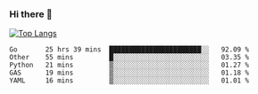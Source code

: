 ### Hi there 👋

<!--
**3Xpl0it3r/3Xpl0it3r** is a ✨ _special_ ✨ repository because its `README.md` (this file) appears on your GitHub profile.

Here are some ideas to get you started:

- 🔭 I’m currently working on ...
- 🌱 I’m currently learning ...
- 👯 I’m looking to collaborate on ...
- 🤔 I’m looking for help with ...
- 💬 Ask me about ...
- 📫 How to reach me: ...
- 😄 Pronouns: ...
- ⚡ Fun fact: ...
-->


[![Top Langs](https://github-readme-stats.vercel.app/api/top-langs/?username=3Xpl0it3r&layout=compact)](https://github.com/3Xpl0it3r/3Xpl0it3r)

<!--START_SECTION:waka-->
```text
Go       25 hrs 39 mins  ███████████████████████░░   92.09 % 
Other    55 mins         █░░░░░░░░░░░░░░░░░░░░░░░░   03.35 % 
Python   21 mins         ▒░░░░░░░░░░░░░░░░░░░░░░░░   01.27 % 
GAS      19 mins         ▒░░░░░░░░░░░░░░░░░░░░░░░░   01.18 % 
YAML     16 mins         ▒░░░░░░░░░░░░░░░░░░░░░░░░   01.01 % 
```
<!--END_SECTION:waka-->
